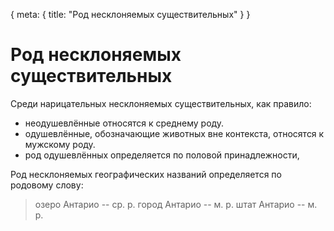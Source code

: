 <route> { meta: { title: "Род несклоняемых существительных" } } </route>

# Род несклоняемых существительных

Среди нарицательных несклоняемых существительных, как правило:

- неодушевлённые относятся к среднему роду.
- одушевлённые, обозначающие животных вне контекста, относятся к мужскому роду.
- род одушевлённых определяется по половой принадлежности,

Род несклоняемых географических названий определяется по родовому слову:
> озеро Антарио -- ср. р.
> город Антарио -- м. р.
> штат Антарио -- м. р.

